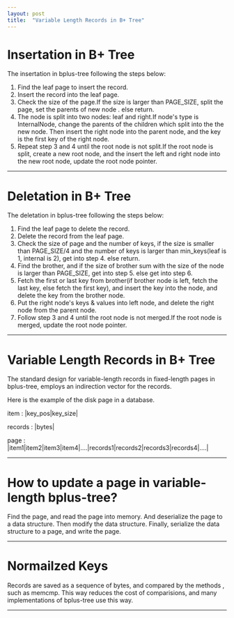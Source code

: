 ```yaml
---
layout: post
title:  "Variable Length Records in B+ Tree"
---
```

# Insertation in B+ Tree
The insertation in bplus-tree following the steps below:
1. Find the leaf page to insert the record.
2. Insert the record into the leaf page.
3. Check the size of the page.If the size is larger than PAGE_SIZE, split the page, set the parents of new node . else return.
4. The node is split into two nodes: leaf and right.If node's type is InternalNode, change the parents of the children which split into the the new node. Then insert the right node into the parent node, and the key is the first key of the right node.
5. Repeat step 3 and 4 until the root node is not split.If the root node is split, create a new root node, and the insert the left and right node into the new root node, update the root node pointer.
---
# Deletation in B+ Tree
The deletation in bplus-tree following the steps below:
1. Find the leaf page to delete the record.
2. Delete the record from the leaf page.
3. Check the size of page and the number of keys, if the size is smaller than PAGE_SIZE/4 and the number of keys is larger than min_keys(leaf is 1, internal is 2), get into step 4. else return.
4. Find the brother, and if the size of brother sum with the size of the node is larger than PAGE_SIZE, get into step 5. else get into step 6.
5. Fetch the first or last key from brother(if brother node is left, fetch the last key, else fetch the first key), and insert the key into the node, and delete the key from the brother node.
6. Put the right node's keys & values into left node, and delete the right node from the parent node.
7. Follow step 3 and 4 until the root node is not merged.If the root node is merged, update the root node pointer. 
   
---
# Variable Length Records in B+ Tree
The standard design for variable-length records in fixed-length pages in bplus-tree, 
employs an indirection vector for the records. 

Here is the example of the disk page in a database.

item : |key_pos|key_size|

records : |bytes|

page : |item1|item2|item3|item4|....|records1|records2|records3|records4|....|

---
# How to update a page in variable-length bplus-tree?
Find the page, and read the page into memory. And deserialize the page to a data structure. Then 
modify the data structure. Finally, serialize the data structure to a page, and write the page.

---

# Normailzed Keys
Records are saved as a sequence of bytes, and compared by the methods , such as memcmp. 
This way reduces the cost of comparisions, and many implementations of bplus-tree use this way.

---